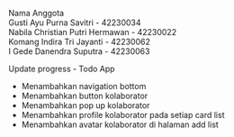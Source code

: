 Nama Anggota <br>
Gusti Ayu Purna Savitri - 42230034 <br>
Nabila Christian Putri Hermawan - 42230022 <br>
Komang Indira Tri Jayanti - 42230062 <br>
I Gede Danendra Suputra - 42230063 <br>

Update progress - Todo App <br>
- Menambahkan navigation bottom <br>
- Menambahkan button kolaborator <br>
- Menambahkan pop up kolaborator <br>
- Menambahkan profile kolaborator pada setiap card list <br>
- Menambahkan avatar kolaborator di halaman add list <br>
